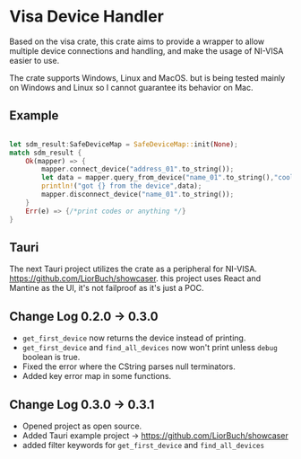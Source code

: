 Visa Device Handler
======

Based on the visa crate, this crate aims to provide a wrapper to allow multiple device connections and handling,
and make the usage of NI-VISA easier to use.

The crate supports Windows, Linux and MacOS. but is being tested mainly on Windows and Linux so I cannot guarantee its behavior on Mac.

## Example

```rust

let sdm_result:SafeDeviceMap = SafeDeviceMap::init(None);
match sdm_result {
    Ok(mapper) => {
        mapper.connect_device("address_01".to_string());
        let data = mapper.query_from_device("name_01".to_string(),"cool funcation with args").unwrap();
        println!("got {} from the device",data);
        mapper.disconnect_device("name_01".to_string());
    }
    Err(e) => {/*print codes or anything */}
}
```
## Tauri

The next Tauri project utilizes the crate as a peripheral for NI-VISA.
https://github.com/LiorBuch/showcaser.
this project uses React and Mantine as the UI, it's not failproof as it's just a POC.


## Change Log 0.2.0 -> 0.3.0

- `get_first_device` now returns the device instead of printing.
- `get_first_device` and `find_all_devices` now won't print unless `debug` boolean is true.
- Fixed the error where the CString parses null terminators.
- Added key error map in some functions.

## Change Log 0.3.0 -> 0.3.1

- Opened project as open source.
- Added Tauri example project -> https://github.com/LiorBuch/showcaser
- added filter keywords for `get_first_device` and `find_all_devices`
